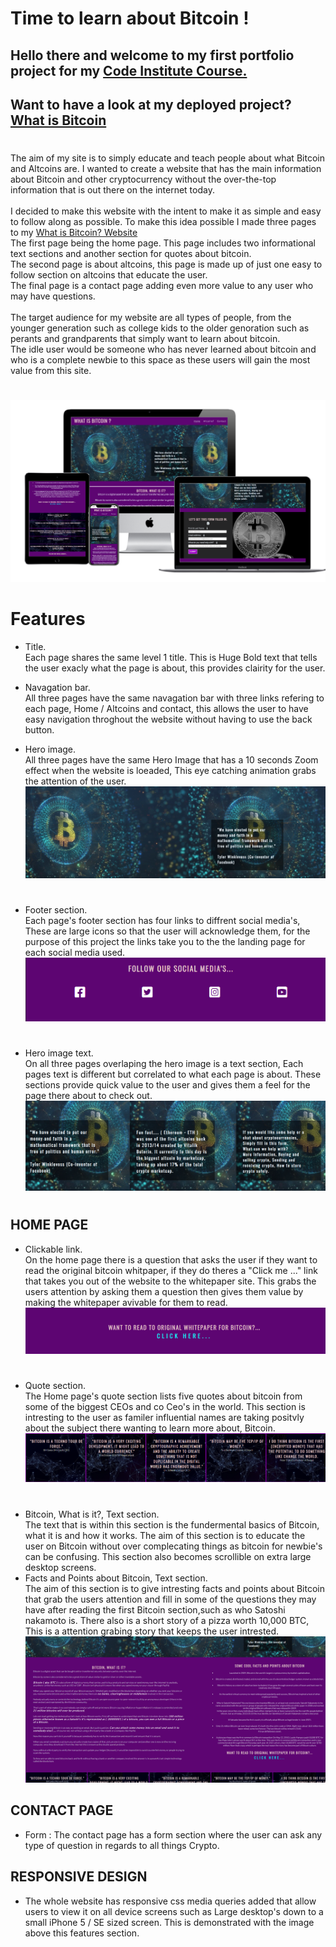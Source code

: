 # Time to learn about Bitcoin !

## Hello there and welcome to my first portfolio project for my [Code Institute Course.](https://codeinstitute.net/)

## Want to have a look at my deployed project?   [What is Bitcoin](https://adamk99k.github.io/What-is-bitcoin-p1/)

#

The aim of my site is to simply educate and teach people about what Bitcoin and Altcoins are.  I wanted to create a website that has the main information about Bitcoin and other cryptocurrency without the over-the-top information that is out there on the internet today. <br><br>
I decided to make this website with the intent to make it as simple and easy to follow along as possible. To make this idea possible I made three pages to my [What is Bitcoin? Website](https://adamk99k.github.io/What-is-bitcoin-p1/)<br>
The first page being the home page. This page includes two informational text sections and another section for quotes about bitcoin. <br>
The second page is about altcoins, this page is made up of just one easy to follow section on altcoins that educate the user.<br>
The final page is a contact page adding even more value to any user who may have questions.
<br><br>
The target audience for my website are all types of people, from the younger generation such as college kids to the older genoration such as perants and grandparents that simply want to learn about bitcoin.
<br>
The idle user would be someone who has never learned about bitcoin and who is a complete newbie to this space as these users will gain the most value from this site. <br> 

#

![image](assets/images/readme.img/am-i-responsive.png)

# Features

* Title.  <br> Each page shares the same level 1 title. This is Huge Bold text that tells the user exacly what the page is about, this provides clairity for the user.

* Navagation bar.  <br> All three pages have the same navagation bar with three links refering to each page, Home / Altcoins and contact, this allows the user to have easy navigation throghout the website without having to use the back button.


* Hero image.  <br>All three pages have the same Hero Image that has a 10 
seconds Zoom effect when the website is loeaded, This eye catching animation grabs the attention of the user.
![image](assets/images/readme.img/hero-image-readme.png)

#

* Footer section. <br> Each page's footer section has four links to diffrent social media's, These are large icons so that the user will acknowledge them, for the purpose of this project the links take you to the the landing page for each social media used.
![image](assets/images/readme.img/site-footer.png)
#

* Hero image text. <br>  On all three pages overlaping the hero image is a text section, Each pages text is different but correlated to what each page is about. These sections provide quick value to the user and gives them a feel for the page there about to check out. 
![image](assets/images/readme.img/hero-image-cover-text.png)
 #

## HOME PAGE

* Clickable link. <br> On the home page there is a question that asks the user if they want to read the original bitcoin whitpaper, if they do theres a "Click me ..." link that takes you out of the website to the whitepaper site. This grabs the users attention by asking them a question then gives them value by making the whitepaper avivable for them to read.
![image](assets/images/readme.img/question-home-page.png)
#

* Quote section. <br> The Home page's quote section lists five quotes about bitcoin from some of the biggest CEOs and co Ceo's in the world. This section is intresting to the user as familer influential names are taking positvly about the subject there wanting to learn more about, Bitcoin.
![image](assets/images/readme.img/quote-section.png)
#

* Bitcoin, What is it?, Text section. <br> The text that is within this section is the fundermental basics of Bitcoin, what it is and how it works. The aim of this section is to educate the user on Bitcoin without over complecating things as bitcoin for newbie's can be confusing. This section also becomes scrollible on extra large desktop screens.
* Facts and Points about Bitcoin, Text section. <br>The aim of this section is to give intresting facts and points about Bitcoin that grab the users attention and fill in some of the questions they may have after reading the first Bitcoin section,such as who Satoshi nakamoto is. There also is a short story of a pizza worth 10,000 BTC, This is a attention grabing story that keeps the user intrested.
![image](assets/images/readme.img/home-page-text-sections.png)

## CONTACT PAGE

* Form : The contact page has a form section where the user can ask any type of question in regards to all things Crypto.

## RESPONSIVE DESIGN
* The whole website has responsive css media queries added that allow users to view it on all device screens such as Large desktop's down to a small iPhone 5 / SE sized screen. This is demonstrated with the image above this features section.

